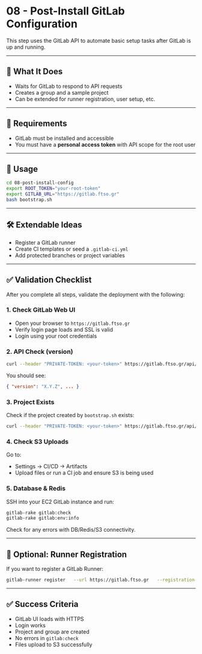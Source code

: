 
# 08 - Post-Install GitLab Configuration

This step uses the GitLab API to automate basic setup tasks after GitLab is up and running.

---

## 🚀 What It Does

- Waits for GitLab to respond to API requests
- Creates a group and a sample project
- Can be extended for runner registration, user setup, etc.

---

## 🧩 Requirements

- GitLab must be installed and accessible
- You must have a **personal access token** with API scope for the root user

---

## 🔧 Usage

```bash
cd 08-post-install-config
export ROOT_TOKEN="your-root-token"
export GITLAB_URL="https://gitlab.ftso.gr"
bash bootstrap.sh
```

---

## 🛠️ Extendable Ideas

- Register a GitLab runner
- Create CI templates or seed a `.gitlab-ci.yml`
- Add protected branches or project variables


---

## ✅ Validation Checklist

After you complete all steps, validate the deployment with the following:

### 1. Check GitLab Web UI
- Open your browser to `https://gitlab.ftso.gr`
- Verify login page loads and SSL is valid
- Login using your root credentials

### 2. API Check (version)
```bash
curl --header "PRIVATE-TOKEN: <your-token>" https://gitlab.ftso.gr/api/v4/version
```
You should see:
```json
{ "version": "X.Y.Z", ... }
```

### 3. Project Exists
Check if the project created by `bootstrap.sh` exists:
```bash
curl --header "PRIVATE-TOKEN: <your-token>" https://gitlab.ftso.gr/api/v4/projects
```

### 4. Check S3 Uploads
Go to:
- Settings → CI/CD → Artifacts
- Upload files or run a CI job and ensure S3 is being used

### 5. Database & Redis
SSH into your EC2 GitLab instance and run:
```bash
gitlab-rake gitlab:check
gitlab-rake gitlab:env:info
```
Check for any errors with DB/Redis/S3 connectivity.

---

## 🧪 Optional: Runner Registration

If you want to register a GitLab Runner:

```bash
gitlab-runner register   --url https://gitlab.ftso.gr   --registration-token <your-token>   --executor shell   --description "ftso-runner"
```

---

## ✅ Success Criteria

- GitLab UI loads with HTTPS
- Login works
- Project and group are created
- No errors in `gitlab:check`
- Files upload to S3 successfully

